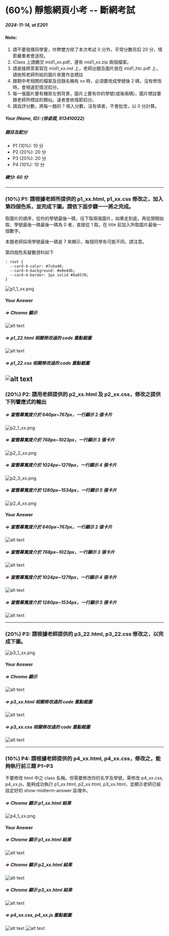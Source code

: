 # (60%) 靜態網頁小考 -- 斷網考試

##### 2024-11-14, at E201

#### Note:

1. 請不要發揮同學愛，作弊雙方除了本次考試 0 分外，平常分數另扣 20 分，情節嚴重者會送校。
2. iClass 上請繳交 mid1_xx.pdf，還有 mid1_xx.zip 兩個檔案。
3. 請直接將答案寫在 mid1_xx.md 上，老師出題及圖片放在 mid1_htc.pdf 上，請依照老師所給的圖片來實作並標註
4. 跟期中考相關的檔案及目錄名稱有 xx 時，必須要改成學號後 2 碼，沒有修改時，會視違犯情況扣分。
5. 每一張圖片要有機房左側背景，圖片上要有你的學號(或後兩碼)，圖片標註要跟老師所標註的類似。違者會依情節扣分。
6. 請自評分數，將每一題的 ? 填入分數，沒有填者，不會批改，以 0 分計算。

##### Your (Name, ID): (徐姿茵, 913410022)

##### 題目及配分

- P1 (10%): 10 分
- P2 (20%): 20 分
- P3 (20%): 20 分
- P4 (10%): 10 分

##### 總分: 60 分

---

### (10%) P1: 請根據老師所提供的 p1_xx.html, p1_xx.css 修改之，加入第四個色系，並完成下圖。請依下面步驟一一將之完成。

取圖片的順序，從你的學號最後一碼，往下取兩張圖片，如果走到底，再從頭開始取，學號最後一碼最後一碼為 0 者，直接從 1 取。在 title 前加入所取圖片最後一個數字。

本題老師採用學號最後一碼是 7 來顯示，每個同學有可能不同，請注意。

第四個色系變數資料如下

```
: root {
  --card-4-color: #7c6a40;
  --card-4-background: #e8e4db;
  --card-4-border: 2px solid #8a8578;
}
```

![p1_1_xx.png](p1_1_xx.png)

#### Your Answer

##### => Chrome 顯示

![alt text](p1-1.png)

##### => p1_22.html 相關修改過的 code 重點截圖

![alt text](p1-2.png)

##### => p1_22.css 相關修改過的 code 重點截圖

## ![alt text](p1-3.png)

### (20%) P2: 請用老師提供的 p2_xx.html 及 p2_xx.css，修改之提供下列響應式的輸出

##### => 當螢幕寬度介於 640px~767px，一行顯示 2 張卡片

![p2_1_xx.png](p2_1_xx.png)

##### => 當螢幕寬度介於 768px~1023px，一行顯示 3 張卡片

![p2_2_xx.png](p2_2_xx.png)

##### => 當螢幕寬度介於 1024px~1279px，一行顯示 4 張卡片

![p2_3_xx.png](p2_3_xx.png)

##### => 當螢幕寬度介於 1280px~1534px，一行顯示 5 張卡片

![p2_4_xx.png](p2_4_xx.png)

#### Your Answer

##### => 當螢幕寬度介於 640px~767px，一行顯示 2 張卡片

![alt text](p2-1.png)

##### => 當螢幕寬度介於 768px~1023px，一行顯示 3 張卡片

![alt text](p2-2.png)

##### => 當螢幕寬度介於 1024px~1279px，一行顯示 4 張卡片

![alt text](p2-3.png)

##### => 當螢幕寬度介於 1280px~1534px，一行顯示 5 張卡片

![alt text](p2-4.png)

---

### (20%) P3: 請根據老師提供的 p3_22.html, p3_22.css 修改之，以完成下圖。

![p3_1_xx.png](p3_1_xx.png)

#### Your Answer

##### => Chrome 顯示

![alt text](p3-1.png)

##### => p3_xx.html 相關修改過的 code 重點截圖

![alt text](p3-2.png)

##### => p3_xx.css 相關修改過的 code 重點截圖

![alt text](p3-3.png)

---

### (10%) P4: 請根據老師提供的 p4_xx.html, p4_xx.css，修改之，能夠執行前三題 P1~P3

不要修改 html 中之 class 名稱，但需要修改你的名字及學號，需修改 p4_xx.css, p4_xx.js，能夠成功執行 p1_xx.html, p2_xx.html, p3_xx.html，並顯示老師已經設定好的 show-midterm-answer 區塊中。

##### => Chrome 顯示 p1_xx.html 結果

![p4_1_xx.png](p4_1_xx.png)

#### Your Answer

##### => Chrome 顯示 p1_xx.html 結果

![alt text](p4-1.png)

##### => Chrome 顯示 p2_xx.html 結果

![alt text](p4-2.png)

##### => Chrome 顯示 p3_xx.html 結果

![alt text](p4-3.png)

##### => p4_xx.css, p4_xx.js 重點截圖

![alt text](p4-4.png)
![alt text](p4-5.png)
